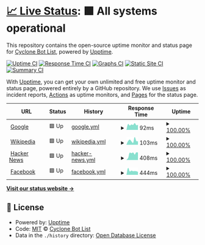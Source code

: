 # [📈 Live Status](https://Cyclone-Bot-List.github.io/uptime): <!--live status--> **🟩 All systems operational**

This repository contains the open-source uptime monitor and status page for [Cyclone Bot List](https://cyclonebots.xyz), powered by [Upptime](https://github.com/upptime/upptime).

[![Uptime CI](https://github.com/Cyclone-Bot-List/uptime/workflows/Uptime%20CI/badge.svg)](https://github.com/Cyclone-Bot-List/uptime/actions?query=workflow%3A%22Uptime+CI%22)
[![Response Time CI](https://github.com/Cyclone-Bot-List/uptime/workflows/Response%20Time%20CI/badge.svg)](https://github.com/Cyclone-Bot-List/uptime/actions?query=workflow%3A%22Response+Time+CI%22)
[![Graphs CI](https://github.com/Cyclone-Bot-List/uptime/workflows/Graphs%20CI/badge.svg)](https://github.com/Cyclone-Bot-List/uptime/actions?query=workflow%3A%22Graphs+CI%22)
[![Static Site CI](https://github.com/Cyclone-Bot-List/uptime/workflows/Static%20Site%20CI/badge.svg)](https://github.com/Cyclone-Bot-List/uptime/actions?query=workflow%3A%22Static+Site+CI%22)
[![Summary CI](https://github.com/Cyclone-Bot-List/uptime/workflows/Summary%20CI/badge.svg)](https://github.com/Cyclone-Bot-List/uptime/actions?query=workflow%3A%22Summary+CI%22)

With [Upptime](https://upptime.js.org), you can get your own unlimited and free uptime monitor and status page, powered entirely by a GitHub repository. We use [Issues](https://github.com/Cyclone-Bot-List/uptime/issues) as incident reports, [Actions](https://github.com/Cyclone-Bot-List/uptime/actions) as uptime monitors, and [Pages](https://Cyclone-Bot-List.github.io/uptime) for the status page.

<!--start: status pages-->
<!-- This summary is generated by Upptime (https://github.com/upptime/upptime) -->
<!-- Do not edit this manually, your changes will be overwritten -->
<!-- prettier-ignore -->
| URL | Status | History | Response Time | Uptime |
| --- | ------ | ------- | ------------- | ------ |
| <img alt="" src="https://icons.duckduckgo.com/ip3/www.google.com.ico" height="13"> [Google](https://www.google.com) | 🟩 Up | [google.yml](https://github.com/Cyclone-Bot-List/uptime/commits/HEAD/history/google.yml) | <details><summary><img alt="Response time graph" src="./graphs/google/response-time-week.png" height="20"> 92ms</summary><br><a href="https://Cyclone-Bot-List.github.io/uptime/history/google"><img alt="Response time 108" src="https://img.shields.io/endpoint?url=https%3A%2F%2Fraw.githubusercontent.com%2FCyclone-Bot-List%2Fuptime%2FHEAD%2Fapi%2Fgoogle%2Fresponse-time.json"></a><br><a href="https://Cyclone-Bot-List.github.io/uptime/history/google"><img alt="24-hour response time 161" src="https://img.shields.io/endpoint?url=https%3A%2F%2Fraw.githubusercontent.com%2FCyclone-Bot-List%2Fuptime%2FHEAD%2Fapi%2Fgoogle%2Fresponse-time-day.json"></a><br><a href="https://Cyclone-Bot-List.github.io/uptime/history/google"><img alt="7-day response time 92" src="https://img.shields.io/endpoint?url=https%3A%2F%2Fraw.githubusercontent.com%2FCyclone-Bot-List%2Fuptime%2FHEAD%2Fapi%2Fgoogle%2Fresponse-time-week.json"></a><br><a href="https://Cyclone-Bot-List.github.io/uptime/history/google"><img alt="30-day response time 100" src="https://img.shields.io/endpoint?url=https%3A%2F%2Fraw.githubusercontent.com%2FCyclone-Bot-List%2Fuptime%2FHEAD%2Fapi%2Fgoogle%2Fresponse-time-month.json"></a><br><a href="https://Cyclone-Bot-List.github.io/uptime/history/google"><img alt="1-year response time 110" src="https://img.shields.io/endpoint?url=https%3A%2F%2Fraw.githubusercontent.com%2FCyclone-Bot-List%2Fuptime%2FHEAD%2Fapi%2Fgoogle%2Fresponse-time-year.json"></a></details> | <details><summary><a href="https://Cyclone-Bot-List.github.io/uptime/history/google">100.00%</a></summary><a href="https://Cyclone-Bot-List.github.io/uptime/history/google"><img alt="All-time uptime 100.00%" src="https://img.shields.io/endpoint?url=https%3A%2F%2Fraw.githubusercontent.com%2FCyclone-Bot-List%2Fuptime%2FHEAD%2Fapi%2Fgoogle%2Fuptime.json"></a><br><a href="https://Cyclone-Bot-List.github.io/uptime/history/google"><img alt="24-hour uptime 100.00%" src="https://img.shields.io/endpoint?url=https%3A%2F%2Fraw.githubusercontent.com%2FCyclone-Bot-List%2Fuptime%2FHEAD%2Fapi%2Fgoogle%2Fuptime-day.json"></a><br><a href="https://Cyclone-Bot-List.github.io/uptime/history/google"><img alt="7-day uptime 100.00%" src="https://img.shields.io/endpoint?url=https%3A%2F%2Fraw.githubusercontent.com%2FCyclone-Bot-List%2Fuptime%2FHEAD%2Fapi%2Fgoogle%2Fuptime-week.json"></a><br><a href="https://Cyclone-Bot-List.github.io/uptime/history/google"><img alt="30-day uptime 100.00%" src="https://img.shields.io/endpoint?url=https%3A%2F%2Fraw.githubusercontent.com%2FCyclone-Bot-List%2Fuptime%2FHEAD%2Fapi%2Fgoogle%2Fuptime-month.json"></a><br><a href="https://Cyclone-Bot-List.github.io/uptime/history/google"><img alt="1-year uptime 100.00%" src="https://img.shields.io/endpoint?url=https%3A%2F%2Fraw.githubusercontent.com%2FCyclone-Bot-List%2Fuptime%2FHEAD%2Fapi%2Fgoogle%2Fuptime-year.json"></a></details>
| <img alt="" src="https://icons.duckduckgo.com/ip3/en.wikipedia.org.ico" height="13"> [Wikipedia](https://en.wikipedia.org) | 🟩 Up | [wikipedia.yml](https://github.com/Cyclone-Bot-List/uptime/commits/HEAD/history/wikipedia.yml) | <details><summary><img alt="Response time graph" src="./graphs/wikipedia/response-time-week.png" height="20"> 103ms</summary><br><a href="https://Cyclone-Bot-List.github.io/uptime/history/wikipedia"><img alt="Response time 231" src="https://img.shields.io/endpoint?url=https%3A%2F%2Fraw.githubusercontent.com%2FCyclone-Bot-List%2Fuptime%2FHEAD%2Fapi%2Fwikipedia%2Fresponse-time.json"></a><br><a href="https://Cyclone-Bot-List.github.io/uptime/history/wikipedia"><img alt="24-hour response time 147" src="https://img.shields.io/endpoint?url=https%3A%2F%2Fraw.githubusercontent.com%2FCyclone-Bot-List%2Fuptime%2FHEAD%2Fapi%2Fwikipedia%2Fresponse-time-day.json"></a><br><a href="https://Cyclone-Bot-List.github.io/uptime/history/wikipedia"><img alt="7-day response time 103" src="https://img.shields.io/endpoint?url=https%3A%2F%2Fraw.githubusercontent.com%2FCyclone-Bot-List%2Fuptime%2FHEAD%2Fapi%2Fwikipedia%2Fresponse-time-week.json"></a><br><a href="https://Cyclone-Bot-List.github.io/uptime/history/wikipedia"><img alt="30-day response time 173" src="https://img.shields.io/endpoint?url=https%3A%2F%2Fraw.githubusercontent.com%2FCyclone-Bot-List%2Fuptime%2FHEAD%2Fapi%2Fwikipedia%2Fresponse-time-month.json"></a><br><a href="https://Cyclone-Bot-List.github.io/uptime/history/wikipedia"><img alt="1-year response time 228" src="https://img.shields.io/endpoint?url=https%3A%2F%2Fraw.githubusercontent.com%2FCyclone-Bot-List%2Fuptime%2FHEAD%2Fapi%2Fwikipedia%2Fresponse-time-year.json"></a></details> | <details><summary><a href="https://Cyclone-Bot-List.github.io/uptime/history/wikipedia">100.00%</a></summary><a href="https://Cyclone-Bot-List.github.io/uptime/history/wikipedia"><img alt="All-time uptime 100.00%" src="https://img.shields.io/endpoint?url=https%3A%2F%2Fraw.githubusercontent.com%2FCyclone-Bot-List%2Fuptime%2FHEAD%2Fapi%2Fwikipedia%2Fuptime.json"></a><br><a href="https://Cyclone-Bot-List.github.io/uptime/history/wikipedia"><img alt="24-hour uptime 100.00%" src="https://img.shields.io/endpoint?url=https%3A%2F%2Fraw.githubusercontent.com%2FCyclone-Bot-List%2Fuptime%2FHEAD%2Fapi%2Fwikipedia%2Fuptime-day.json"></a><br><a href="https://Cyclone-Bot-List.github.io/uptime/history/wikipedia"><img alt="7-day uptime 100.00%" src="https://img.shields.io/endpoint?url=https%3A%2F%2Fraw.githubusercontent.com%2FCyclone-Bot-List%2Fuptime%2FHEAD%2Fapi%2Fwikipedia%2Fuptime-week.json"></a><br><a href="https://Cyclone-Bot-List.github.io/uptime/history/wikipedia"><img alt="30-day uptime 100.00%" src="https://img.shields.io/endpoint?url=https%3A%2F%2Fraw.githubusercontent.com%2FCyclone-Bot-List%2Fuptime%2FHEAD%2Fapi%2Fwikipedia%2Fuptime-month.json"></a><br><a href="https://Cyclone-Bot-List.github.io/uptime/history/wikipedia"><img alt="1-year uptime 100.00%" src="https://img.shields.io/endpoint?url=https%3A%2F%2Fraw.githubusercontent.com%2FCyclone-Bot-List%2Fuptime%2FHEAD%2Fapi%2Fwikipedia%2Fuptime-year.json"></a></details>
| <img alt="" src="https://icons.duckduckgo.com/ip3/news.ycombinator.com.ico" height="13"> [Hacker News](https://news.ycombinator.com) | 🟩 Up | [hacker-news.yml](https://github.com/Cyclone-Bot-List/uptime/commits/HEAD/history/hacker-news.yml) | <details><summary><img alt="Response time graph" src="./graphs/hacker-news/response-time-week.png" height="20"> 408ms</summary><br><a href="https://Cyclone-Bot-List.github.io/uptime/history/hacker-news"><img alt="Response time 316" src="https://img.shields.io/endpoint?url=https%3A%2F%2Fraw.githubusercontent.com%2FCyclone-Bot-List%2Fuptime%2FHEAD%2Fapi%2Fhacker-news%2Fresponse-time.json"></a><br><a href="https://Cyclone-Bot-List.github.io/uptime/history/hacker-news"><img alt="24-hour response time 382" src="https://img.shields.io/endpoint?url=https%3A%2F%2Fraw.githubusercontent.com%2FCyclone-Bot-List%2Fuptime%2FHEAD%2Fapi%2Fhacker-news%2Fresponse-time-day.json"></a><br><a href="https://Cyclone-Bot-List.github.io/uptime/history/hacker-news"><img alt="7-day response time 408" src="https://img.shields.io/endpoint?url=https%3A%2F%2Fraw.githubusercontent.com%2FCyclone-Bot-List%2Fuptime%2FHEAD%2Fapi%2Fhacker-news%2Fresponse-time-week.json"></a><br><a href="https://Cyclone-Bot-List.github.io/uptime/history/hacker-news"><img alt="30-day response time 377" src="https://img.shields.io/endpoint?url=https%3A%2F%2Fraw.githubusercontent.com%2FCyclone-Bot-List%2Fuptime%2FHEAD%2Fapi%2Fhacker-news%2Fresponse-time-month.json"></a><br><a href="https://Cyclone-Bot-List.github.io/uptime/history/hacker-news"><img alt="1-year response time 317" src="https://img.shields.io/endpoint?url=https%3A%2F%2Fraw.githubusercontent.com%2FCyclone-Bot-List%2Fuptime%2FHEAD%2Fapi%2Fhacker-news%2Fresponse-time-year.json"></a></details> | <details><summary><a href="https://Cyclone-Bot-List.github.io/uptime/history/hacker-news">100.00%</a></summary><a href="https://Cyclone-Bot-List.github.io/uptime/history/hacker-news"><img alt="All-time uptime 99.98%" src="https://img.shields.io/endpoint?url=https%3A%2F%2Fraw.githubusercontent.com%2FCyclone-Bot-List%2Fuptime%2FHEAD%2Fapi%2Fhacker-news%2Fuptime.json"></a><br><a href="https://Cyclone-Bot-List.github.io/uptime/history/hacker-news"><img alt="24-hour uptime 100.00%" src="https://img.shields.io/endpoint?url=https%3A%2F%2Fraw.githubusercontent.com%2FCyclone-Bot-List%2Fuptime%2FHEAD%2Fapi%2Fhacker-news%2Fuptime-day.json"></a><br><a href="https://Cyclone-Bot-List.github.io/uptime/history/hacker-news"><img alt="7-day uptime 100.00%" src="https://img.shields.io/endpoint?url=https%3A%2F%2Fraw.githubusercontent.com%2FCyclone-Bot-List%2Fuptime%2FHEAD%2Fapi%2Fhacker-news%2Fuptime-week.json"></a><br><a href="https://Cyclone-Bot-List.github.io/uptime/history/hacker-news"><img alt="30-day uptime 100.00%" src="https://img.shields.io/endpoint?url=https%3A%2F%2Fraw.githubusercontent.com%2FCyclone-Bot-List%2Fuptime%2FHEAD%2Fapi%2Fhacker-news%2Fuptime-month.json"></a><br><a href="https://Cyclone-Bot-List.github.io/uptime/history/hacker-news"><img alt="1-year uptime 100.00%" src="https://img.shields.io/endpoint?url=https%3A%2F%2Fraw.githubusercontent.com%2FCyclone-Bot-List%2Fuptime%2FHEAD%2Fapi%2Fhacker-news%2Fuptime-year.json"></a></details>
| <img alt="" src="https://icons.duckduckgo.com/ip3/facebook.com.ico" height="13"> [Facebook](https://facebook.com) | 🟩 Up | [facebook.yml](https://github.com/Cyclone-Bot-List/uptime/commits/HEAD/history/facebook.yml) | <details><summary><img alt="Response time graph" src="./graphs/facebook/response-time-week.png" height="20"> 444ms</summary><br><a href="https://Cyclone-Bot-List.github.io/uptime/history/facebook"><img alt="Response time 652" src="https://img.shields.io/endpoint?url=https%3A%2F%2Fraw.githubusercontent.com%2FCyclone-Bot-List%2Fuptime%2FHEAD%2Fapi%2Ffacebook%2Fresponse-time.json"></a><br><a href="https://Cyclone-Bot-List.github.io/uptime/history/facebook"><img alt="24-hour response time 632" src="https://img.shields.io/endpoint?url=https%3A%2F%2Fraw.githubusercontent.com%2FCyclone-Bot-List%2Fuptime%2FHEAD%2Fapi%2Ffacebook%2Fresponse-time-day.json"></a><br><a href="https://Cyclone-Bot-List.github.io/uptime/history/facebook"><img alt="7-day response time 444" src="https://img.shields.io/endpoint?url=https%3A%2F%2Fraw.githubusercontent.com%2FCyclone-Bot-List%2Fuptime%2FHEAD%2Fapi%2Ffacebook%2Fresponse-time-week.json"></a><br><a href="https://Cyclone-Bot-List.github.io/uptime/history/facebook"><img alt="30-day response time 784" src="https://img.shields.io/endpoint?url=https%3A%2F%2Fraw.githubusercontent.com%2FCyclone-Bot-List%2Fuptime%2FHEAD%2Fapi%2Ffacebook%2Fresponse-time-month.json"></a><br><a href="https://Cyclone-Bot-List.github.io/uptime/history/facebook"><img alt="1-year response time 673" src="https://img.shields.io/endpoint?url=https%3A%2F%2Fraw.githubusercontent.com%2FCyclone-Bot-List%2Fuptime%2FHEAD%2Fapi%2Ffacebook%2Fresponse-time-year.json"></a></details> | <details><summary><a href="https://Cyclone-Bot-List.github.io/uptime/history/facebook">100.00%</a></summary><a href="https://Cyclone-Bot-List.github.io/uptime/history/facebook"><img alt="All-time uptime 99.99%" src="https://img.shields.io/endpoint?url=https%3A%2F%2Fraw.githubusercontent.com%2FCyclone-Bot-List%2Fuptime%2FHEAD%2Fapi%2Ffacebook%2Fuptime.json"></a><br><a href="https://Cyclone-Bot-List.github.io/uptime/history/facebook"><img alt="24-hour uptime 100.00%" src="https://img.shields.io/endpoint?url=https%3A%2F%2Fraw.githubusercontent.com%2FCyclone-Bot-List%2Fuptime%2FHEAD%2Fapi%2Ffacebook%2Fuptime-day.json"></a><br><a href="https://Cyclone-Bot-List.github.io/uptime/history/facebook"><img alt="7-day uptime 100.00%" src="https://img.shields.io/endpoint?url=https%3A%2F%2Fraw.githubusercontent.com%2FCyclone-Bot-List%2Fuptime%2FHEAD%2Fapi%2Ffacebook%2Fuptime-week.json"></a><br><a href="https://Cyclone-Bot-List.github.io/uptime/history/facebook"><img alt="30-day uptime 100.00%" src="https://img.shields.io/endpoint?url=https%3A%2F%2Fraw.githubusercontent.com%2FCyclone-Bot-List%2Fuptime%2FHEAD%2Fapi%2Ffacebook%2Fuptime-month.json"></a><br><a href="https://Cyclone-Bot-List.github.io/uptime/history/facebook"><img alt="1-year uptime 99.99%" src="https://img.shields.io/endpoint?url=https%3A%2F%2Fraw.githubusercontent.com%2FCyclone-Bot-List%2Fuptime%2FHEAD%2Fapi%2Ffacebook%2Fuptime-year.json"></a></details>

<!--end: status pages-->

[**Visit our status website →**](https://Cyclone-Bot-List.github.io/uptime)

## 📄 License

- Powered by: [Upptime](https://github.com/upptime/upptime)
- Code: [MIT](./LICENSE) © [Cyclone Bot List](https://cyclonebots.xyz)
- Data in the `./history` directory: [Open Database License](https://opendatacommons.org/licenses/odbl/1-0/)

